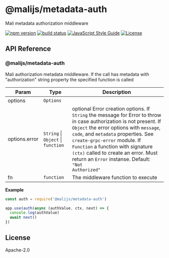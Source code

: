 # @malijs/metadata-auth

Mali metadata authorization middleware

[![npm version](https://img.shields.io/npm/v/@malijs/metadata-auth.svg?style=flat-square)](https://www.npmjs.com/package/@malijs/metadata-auth)
[![build status](https://img.shields.io/travis/malijs/metadata-auth/master.svg?style=flat-square)](https://travis-ci.org/malijs/metadata-auth)
[![JavaScript Style Guide](https://img.shields.io/badge/code_style-standard-brightgreen.svg?style=flat-square)](https://standardjs.com)
[![License](https://img.shields.io/github/license/malijs/metadata-auth.svg?style=flat-square)](https://raw.githubusercontent.com/malijs/metadata-auth/master/LICENSE)

## API Reference

<a name="module_@malijs/metadata-auth"></a>

### @malijs/metadata-auth
Mali authorization metadata middleware.
If the call has metadata with "authorization" string property the specified function is called


| Param | Type | Description |
| --- | --- | --- |
| options | <code>Options</code> |  |
| options.error | <code>String</code> \| <code>Object</code> \| <code>function</code> | optional Error creation options.                                                If <code>String</code> the message for Error to throw in case                                                authorization is not present.                                                If <code>Object</code> the error options with <code>message</code>,                                                <code>code</code>, and <code>metadata</code> properties. See <code>create-grpc-error</code>                                                module.                                                If <code>Function</code> a function with signature <code>(ctx)</code>                                                called to create an error. Must return an <code>Error</code> instanse.                                                Default: <code>"Not Authorized"</code> |
| fn | <code>function</code> | The middleware function to execute |

**Example**  
```js
const auth = require('@malijs/metadata-auth')

app.use(auth(async (authValue, ctx, next) => {
  console.log(authValue)
  await next()
})
```
## License

  Apache-2.0
